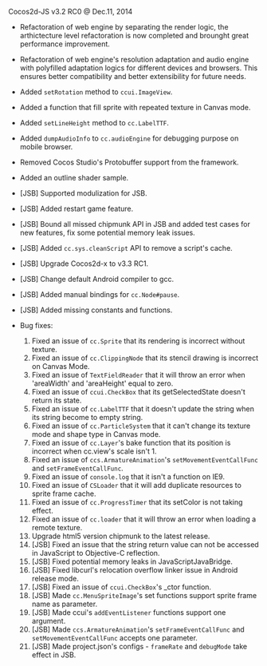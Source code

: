 Cocos2d-JS v3.2 RC0 @ Dec.11, 2014

* Refactoration of web engine by separating the render logic, the arthictecture level refactoration is now completed and brounght great performance improvement.
* Refactoration of web engine's resolution adaptation and audio engine with polyfilled adaptation logics for different devices and browsers. This ensures better compatibility and better extensibility for future needs.
* Added `setRotation` method to `ccui.ImageView`.
* Added a function that fill sprite with repeated texture in Canvas mode.
* Added `setLineHeight` method to `cc.LabelTTF`.
* Added `dumpAudioInfo` to `cc.audioEngine` for debugging purpose on mobile browser.
* Removed Cocos Studio's Protobuffer support from the framework.
* Added an outline shader sample.
* [JSB] Supported modulization for JSB.
* [JSB] Added restart game feature.
* [JSB] Bound all missed chipmunk API in JSB and added test cases for new features, fix some potential memory leak issues.
* [JSB] Added `cc.sys.cleanScript` API to remove a script's cache.
* [JSB] Upgrade Cocos2d-x to v3.3 RC1.
* [JSB] Change default Android compiler to gcc.
* [JSB] Added manual bindings for `cc.Node#pause`.
* [JSB] Added missing constants and functions.

* Bug fixes:
	1. Fixed an issue of `cc.Sprite` that its rendering is incorrect without texture.
	2. Fixed an issue of `cc.ClippingNode` that its stencil drawing is incorrect on Canvas Mode.
	3. Fixed an issue of `TextFieldReader` that it will throw an error when 'areaWidth' and 'areaHeight' equal to zero.
	4. Fixed an issue of `ccui.CheckBox` that its getSelectedState doesn't return its state.
	5. Fixed an issue of `cc.LabelTTF` that it doesn't update the string when its string become to empty string.
	6. Fixed an issue of `cc.ParticleSystem` that it can't change its texture mode and shape type in Canvas mode.
	7. Fixed an issue of `cc.Layer`'s bake function that its position is incorrect when cc.view's scale isn't 1.
	8. Fixed an issue of `ccs.ArmatureAnimation`'s `setMovementEventCallFunc` and `setFrameEventCallFunc`.
	9. Fixed an issue of `console.log` that it isn't a function on IE9.
	10. Fixed an issue of `CSLoader` that it will add duplicate resources to sprite frame cache.
	11. Fixed an issue of `cc.ProgressTimer` that its setColor is not taking effect. 
	12. Fixed an issue of `cc.loader` that it will throw an error when loading a remote texture.
    13. Upgrade html5 version chipmunk to the latest release.
    14. [JSB] Fixed an issue that the string return value can not be accessed in JavaScript to Objective-C reflection.
    15. [JSB] Fixed potential memory leaks in JavaScriptJavaBridge.
    16. [JSB] Fixed libcurl's relocation overflow linker issue in Android release mode.
    17. [JSB] Fixed an issue of `ccui.CheckBox`'s _ctor function.
    18. [JSB] Made `cc.MenuSpriteImage`'s set functions support sprite frame name as parameter.
    19. [JSB] Made ccui's `addEventListener` functions support one argument.
    20. [JSB] Made `ccs.ArmatureAnimation`'s `setFrameEventCallFunc` and `setMovementEventCallFunc` accepts one parameter.
    21. [JSB] Made project.json's configs - `frameRate` and `debugMode` take effect in JSB.